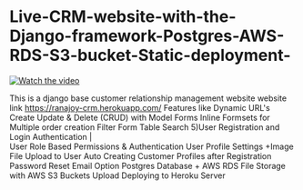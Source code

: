 # Live-CRM-website-with-the-Django-framework-Postgres-AWS-RDS-S3-bucket-Static-deployment-

[![Watch the video](https://img.youtube.com/vi/kqugOgqnKQY/maxresdefault.jpg)](https://youtu.be/kqugOgqnKQY)</br>

This is a django base customer relationship management website
website link  https://ranajoy-crm.herokuapp.com/  Features like 
Dynamic URL's
Create Update &amp; Delete (CRUD) with Model Forms
Inline Formsets for Multiple order creation
Filter Form Table Search 5)User Registration and Login Authentication |  
User Role Based Permissions &amp; Authentication 
User Profile Settings +Image File Upload to User 
 Auto Creating Customer Profiles after Registration
 Password Reset Email Option
 Postgres Database + AWS RDS 
 File Storage with AWS S3 Buckets Upload 
 Deploying to Heroku Server
